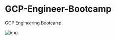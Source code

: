 # GCP-Engineer-Bootcamp
GCP Engineering Bootcamp.

![img](https://1.bp.blogspot.com/-9K64fbsdjC0/XtOpzlwMSaI/AAAAAAAAfeU/qnfuHHqY8w8Qi5MGsVbpIWbYBBfkTvr1ACLcBGAsYHQ/w1200-h630-p-k-no-nu/Udemy%2B-%2BGCP%2Band%2BGoogle%2BCloud%2BPlatform%2BData%2BEngineer%252C%2BCloud%2BArchitect%2Bbest%2Bcourse.png)
